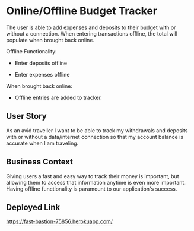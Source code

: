 # Online/Offline Budget Tracker

The user is able to add expenses and deposits to their budget with or without a connection. When entering transactions offline, the total will populate when brought back online.

Offline Functionality:

  * Enter deposits offline

  * Enter expenses offline

When brought back online:

  * Offline entries are added to tracker.

## User Story
As an avid traveller I want to be able to track my withdrawals and deposits with or without a data/internet connection so that my account balance is accurate when I am traveling.

## Business Context
Giving users a fast and easy way to track their money is important, but allowing them to access that information anytime is even more important. Having offline functionality is paramount to our application's success.


## Deployed Link
https://fast-bastion-75856.herokuapp.com/
